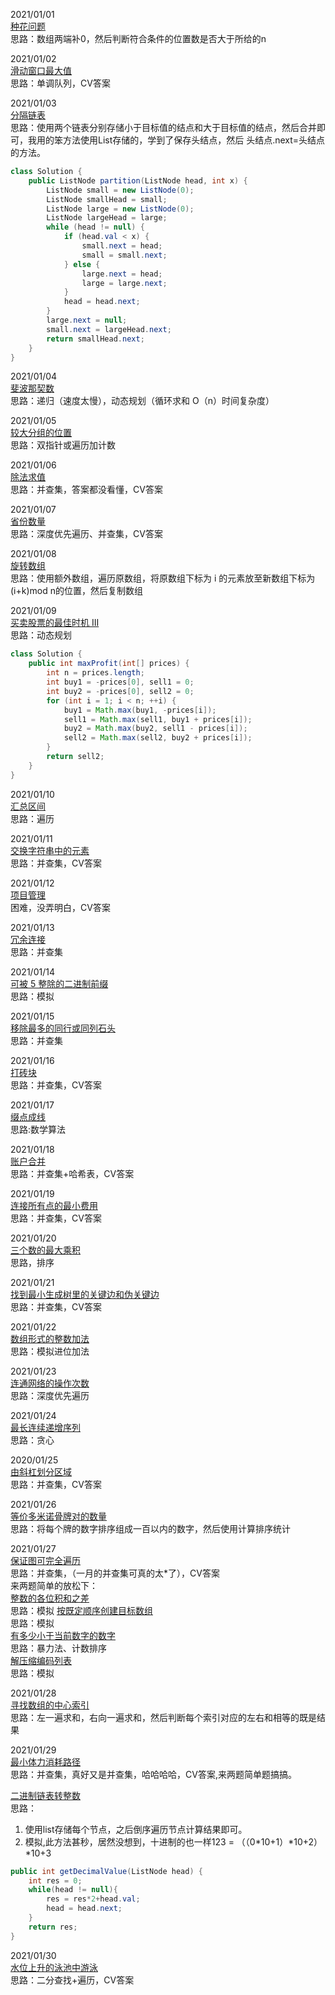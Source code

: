 2021/01/01  
[种花问题](https://leetcode-cn.com/problems/can-place-flowers/)  
思路：数组两端补0，然后判断符合条件的位置数是否大于所给的n

2021/01/02  
[滑动窗口最大值](https://leetcode-cn.com/problems/sliding-window-maximum/)  
思路：单调队列，CV答案

2021/01/03  
[分隔链表](https://leetcode-cn.com/problems/partition-list/)  
思路：使用两个链表分别存储小于目标值的结点和大于目标值的结点，然后合并即可，我用的笨方法使用List存储的，学到了保存头结点，然后 头结点.next=头结点 的方法。
```java
class Solution {
    public ListNode partition(ListNode head, int x) {
        ListNode small = new ListNode(0);
        ListNode smallHead = small;
        ListNode large = new ListNode(0);
        ListNode largeHead = large;
        while (head != null) {
            if (head.val < x) {
                small.next = head;
                small = small.next;
            } else {
                large.next = head;
                large = large.next;
            }
            head = head.next;
        }
        large.next = null;
        small.next = largeHead.next;
        return smallHead.next;
    }
}
```

2021/01/04  
[斐波那契数](https://leetcode-cn.com/problems/fibonacci-number/)  
思路：递归（速度太慢），动态规划（循环求和 O（n）时间复杂度）

2021/01/05  
[较大分组的位置](https://leetcode-cn.com/problems/positions-of-large-groups/)  
思路：双指针或遍历加计数  

2021/01/06  
[除法求值](https://leetcode-cn.com/problems/evaluate-division/)  
思路：并查集，答案都没看懂，CV答案  

2021/01/07  
[省份数量](https://leetcode-cn.com/problems/number-of-provinces/)  
思路：深度优先遍历、并查集，CV答案

2021/01/08  
[旋转数组](https://leetcode-cn.com/problems/rotate-array/)   
思路：使用额外数组，遍历原数组，将原数组下标为 i 的元素放至新数组下标为 (i+k)mod n的位置，然后复制数组

2021/01/09  
[买卖股票的最佳时机 III](https://leetcode-cn.com/problems/best-time-to-buy-and-sell-stock-iii/)  
思路：动态规划  
```java 
class Solution {
    public int maxProfit(int[] prices) {
        int n = prices.length;
        int buy1 = -prices[0], sell1 = 0;
        int buy2 = -prices[0], sell2 = 0;
        for (int i = 1; i < n; ++i) {
            buy1 = Math.max(buy1, -prices[i]);
            sell1 = Math.max(sell1, buy1 + prices[i]);
            buy2 = Math.max(buy2, sell1 - prices[i]);
            sell2 = Math.max(sell2, buy2 + prices[i]);
        }
        return sell2;
    }
}
```
2021/01/10  
[汇总区间](https://leetcode-cn.com/problems/summary-ranges/)  
思路：遍历

2021/01/11  
[交换字符串中的元素](https://leetcode-cn.com/problems/smallest-string-with-swaps/)  
思路：并查集，CV答案

2021/01/12  
[项目管理](https://leetcode-cn.com/problems/sort-items-by-groups-respecting-dependencies/)  
困难，没弄明白，CV答案

2021/01/13  
[冗余连接](https://leetcode-cn.com/problems/redundant-connection/)  
思路：并查集  

2021/01/14  
[可被 5 整除的二进制前缀](https://leetcode-cn.com/problems/binary-prefix-divisible-by-5/)  
思路：模拟

2021/01/15  
[ 移除最多的同行或同列石头](https://leetcode-cn.com/problems/most-stones-removed-with-same-row-or-column/)  
思路：并查集

2021/01/16  
[打砖块](https://leetcode-cn.com/problems/bricks-falling-when-hit/)  
思路：并查集，CV答案  

2021/01/17  
[缀点成线](https://leetcode-cn.com/problems/check-if-it-is-a-straight-line/)  
思路:数学算法

2021/01/18  
[账户合并](https://leetcode-cn.com/problems/accounts-merge/)  
思路：并查集+哈希表，CV答案

2021/01/19  
[连接所有点的最小费用](https://leetcode-cn.com/problems/min-cost-to-connect-all-points/)  
思路：并查集，CV答案  

2021/01/20  
[三个数的最大乘积](https://leetcode-cn.com/problems/maximum-product-of-three-numbers/)  
思路，排序  

2021/01/21  
[找到最小生成树里的关键边和伪关键边](https://leetcode-cn.com/problems/find-critical-and-pseudo-critical-edges-in-minimum-spanning-tree/)  
思路：并查集，CV答案  

2021/01/22  
[数组形式的整数加法](https://leetcode-cn.com/problems/add-to-array-form-of-integer/)  
思路：模拟进位加法  

2021/01/23  
[连通网络的操作次数](https://leetcode-cn.com/problems/number-of-operations-to-make-network-connected/)  
思路：深度优先遍历 

2021/01/24  
[最长连续递增序列](https://leetcode-cn.com/problems/longest-continuous-increasing-subsequence/)  
思路：贪心  

2020/01/25  
[由斜杠划分区域](https://leetcode-cn.com/problems/regions-cut-by-slashes/)  
思路：并查集，CV答案

2021/01/26  
[等价多米诺骨牌对的数量](https://leetcode-cn.com/problems/number-of-equivalent-domino-pairs/)  
思路：将每个牌的数字排序组成一百以内的数字，然后使用计算排序统计  

2021/01/27  
[保证图可完全遍历](https://leetcode-cn.com/problems/remove-max-number-of-edges-to-keep-graph-fully-traversable/)  
思路：并查集，（一月的并查集可真的太*了），CV答案  
来两题简单的放松下：   
[整数的各位积和之差](https://leetcode-cn.com/problems/subtract-the-product-and-sum-of-digits-of-an-integer/)  
思路：模拟
[按既定顺序创建目标数组](https://leetcode-cn.com/problems/create-target-array-in-the-given-order/)  
思路：模拟  
[有多少小于当前数字的数字](https://leetcode-cn.com/problems/how-many-numbers-are-smaller-than-the-current-number/)  
思路：暴力法、计数排序  
[解压缩编码列表](https://leetcode-cn.com/problems/decompress-run-length-encoded-list/)  
思路：模拟

2021/01/28  
[寻找数组的中心索引](https://leetcode-cn.com/problems/find-pivot-index/)  
思路：左一遍求和，右向一遍求和，然后判断每个索引对应的左右和相等的既是结果  

2021/01/29  
[最小体力消耗路径](https://leetcode-cn.com/problems/path-with-minimum-effort/)  
思路：并查集，真好又是并查集，哈哈哈哈，CV答案,来两题简单题搞搞。  

[二进制链表转整数](https://leetcode-cn.com/problems/convert-binary-number-in-a-linked-list-to-integer/)   
思路：
1. 使用list存储每个节点，之后倒序遍历节点计算结果即可。  
2. 模拟,此方法甚秒，居然没想到，十进制的也一样123 = （（0*10+1）*10+2）*10+3
```java
public int getDecimalValue(ListNode head) {
    int res = 0;
    while(head != null){
        res = res*2+head.val;
        head = head.next;
    }
    return res;
}
```

2021/01/30  
[水位上升的泳池中游泳](https://leetcode-cn.com/problems/swim-in-rising-water/)  
思路：二分查找+遍历，CV答案  










